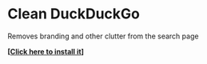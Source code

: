<h1>Clean DuckDuckGo</h2>
<p>Removes branding and other clutter from the search page<p>
<b>[<a href="https://github.com/ayes-web/userstyles/raw/master/duckduckgo.user.css">Click here to install it</a>]</p></b>
